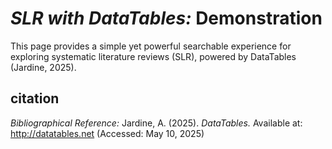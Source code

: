 # <i>SLR with DataTables:</i> Demonstration
This page provides a simple yet powerful searchable experience for exploring systematic literature reviews (SLR), powered by DataTables (Jardine, 2025).

## citation
<i>Bibliographical Reference:</i>
Jardine, A.  (2025).  <i>DataTables.</i>  Available at: <a href="http://datatables.net" target="_blank" rel="noopener noreferrer">http://datatables.net</a> (Accessed: May 10, 2025)
